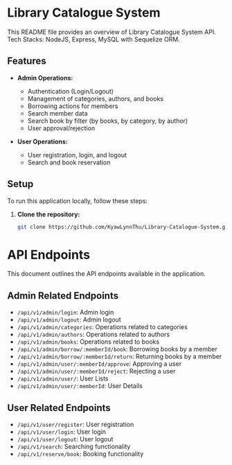 # Library Catalogue System

This README file provides an overview of Library Catalogue System API. Tech Stacks: NodeJS, Express, MySQL with Sequelize ORM.

## Features

- **Admin Operations:**
  - Authentication (Login/Logout)
  - Management of categories, authors, and books
  - Borrowing actions for members
  - Search member data
  - Search book by filter (by books, by category, by author)
  - User approval/rejection
  
- **User Operations:**
  - User registration, login, and logout
  - Search and book reservation

## Setup

To run this application locally, follow these steps:

1. **Clone the repository:**
   ```bash
   git clone https://github.com/KyawLynnThu/Library-Catalogue-System.git

# API Endpoints

This document outlines the API endpoints available in the application.

## Admin Related Endpoints

- `/api/v1/admin/login`: Admin login
- `/api/v1/admin/logout`: Admin logout
- `/api/v1/admin/categories`: Operations related to categories
- `/api/v1/admin/authors`: Operations related to authors
- `/api/v1/admin/books`: Operations related to books
- `/api/v1/admin/borrow/:memberId/book`: Borrowing books by a member
- `/api/v1/admin/borrow/:memberId/return`: Returning books by a member
- `/api/v1/admin/user/:memberId/approve`: Approving a user
- `/api/v1/admin/user/:memberId/reject`: Rejecting a user
- `/api/v1/admin/user/`: User Lists
- `/api/v1/admin/user/:memberId`: User Details


## User Related Endpoints

- `/api/v1/user/register`: User registration
- `/api/v1/user/login`: User login
- `/api/v1/user/logout`: User logout
- `/api/v1/search`: Searching functionality
- `/api/v1/reserve/book`: Booking functionality
